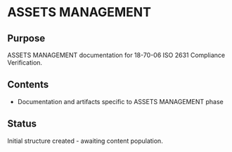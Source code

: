 # ASSETS MANAGEMENT

## Purpose
ASSETS MANAGEMENT documentation for 18-70-06 ISO 2631 Compliance Verification.

## Contents
- Documentation and artifacts specific to ASSETS MANAGEMENT phase

## Status
Initial structure created - awaiting content population.

